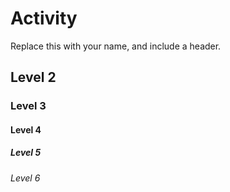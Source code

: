 # Activity
Replace this with your name, and include a header.
## Level 2 
### Level 3 
#### Level 4
##### Level 5 
###### Level 6

